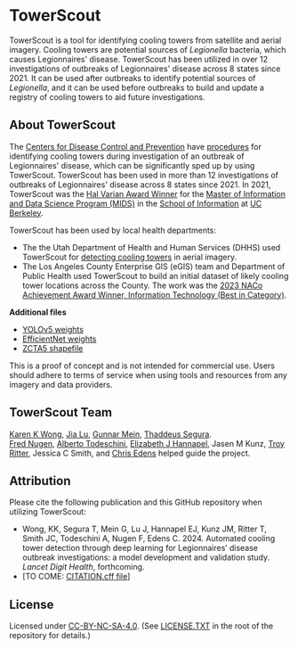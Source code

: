# TowerScout

TowerScout is a tool for identifying cooling towers from satellite and aerial imagery.  Cooling towers are potential sources of _Legionella_ bacteria, which causes Legionnaires' disease.  TowerScout has been utilized in over 12 investigations of outbreaks of Legionnaires' disease across 8 states since 2021.  It can be used after outbreaks to identify potential sources of _Legionella_, and it can be used before outbreaks to build and update a registry of cooling towers to aid future investigations.  

## About TowerScout 

The [Centers for Disease Control and Prevention](https://cdc.gov) have [procedures](https://www.cdc.gov/legionella/health-depts/environmental-inv-resources/id-cooling-towers.html) for identifying cooling towers during investigation of an outbreak of Legionnaires' disease, which can be significantly sped up by using TowerScout.  TowerScout has been used in more than 12 investigations of outbreaks of Legionnaires' disease across 8 states since 2021.  In 2021, TowerScout was the [Hal Varian Award Winner](https://www.ischool.berkeley.edu/programs/mids/capstone/varianaward) for the [Master of Information and Data Science Program (MIDS)](https://www.ischool.berkeley.edu/programs/mids) in the [School of Information](https://ischool.berkeley.edu) at [UC Berkeley](https://berkeley.edu).  

TowerScout has been used by local health departments:
- The the Utah Department of Health and Human Services (DHHS) used TowerScout for [detecting cooling towers](https://gis.utah.gov/blog/2023-07-04-cooling-tower-update/) in aerial imagery.
- The Los Angeles County Enterprise GIS (eGIS) team and Department of Public Health used TowerScout to build an initial dataset of likely cooling tower locations across the County.  The work was the [2023 NACo Achievement Award Winner, Information Technology (Best in Category)](https://www.naco.org/resources/award-programs/towerscout-adaptation-%E2%80%93-automated-image-analysis-identify-cooling-towers). 

**Additional files**
* <a target="_blank" href="https://drive.google.com/file/d/1EBxgqr6MrkAkEv1vJ2ftZiSjs6w865wf/view?usp=drive_link">YOLOv5 weights</a>
* <a target="_blank" href="https://drive.google.com/file/d/1Cs3nXQddNf-Y0HYO8a5Yvm6mNB-Rx8HP/view?usp=drive_link">EfficientNet weights</a>
* <a target="_blank" href="https://www2.census.gov/geo/tiger/TIGER2019/ZCTA5/">ZCTA5 shapefile</a>

This is a proof of concept and is not intended for commercial use. Users should adhere to terms of service when using tools and resources from any imagery and data providers. 

## TowerScout Team

[Karen K Wong](https://www.linkedin.com/in/karenkwong/),
[Jia Lu](https://www.linkedin.com/in/jia-lu-gracie-a8b5a71a/),
[Gunnar Mein](https://www.linkedin.com/in/gunnarmein/),
[Thaddeus Segura](https://www.linkedin.com/in/thaddeussegura/).  
[Fred Nugen](https://www.linkedin.com/in/drnooj/),
[Alberto Todeschini](https://www.linkedin.com/in/atodeschini/), 
[Elizabeth J Hannapel](https://www.linkedin.com/in/elizabeth-hannapel/), 
Jasen M Kunz,
[Troy Ritter](https://www.linkedin.com/in/troy-ritter-b1bb3a24/), 
Jessica C Smith, and
[Chris Edens](https://www.linkedin.com/in/wcedens/) helped guide the project.

## Attribution
Please cite the following publication and this GitHub repository when utilizing TowerScout:
- Wong, KK, Segura T, Mein G, Lu J, Hannapel EJ, Kunz JM, Ritter T, Smith JC, Todeschini A, Nugen F, Edens C. 2024. Automated cooling tower detection through deep learning for Legionnaires’ disease outbreak investigations: a model development and validation study. *Lancet Digit Health*, forthcoming. 
- [TO COME: [CITATION.cff file](https://citation-file-format.github.io/)]


## License

Licensed under [CC-BY-NC-SA-4.0](https://creativecommons.org/licenses/by-nc-sa/4.0/).
(See [LICENSE.TXT](https://github.com/TowerScout/TowerScout/blob/main/LICENSE.TXT) in the root of the repository for details.)
